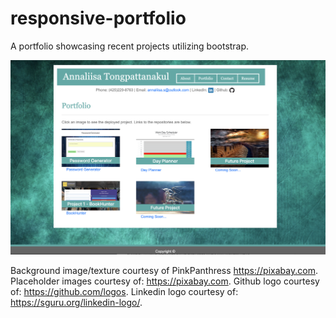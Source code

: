 # responsive-portfolio

A portfolio showcasing recent projects utilizing bootstrap.

![Portfolio](/assets/images/portfolio.png)

Background image/texture courtesy of PinkPanthress https://pixabay.com.
Placeholder images courtesy of: https://pixabay.com.
Github logo courtesy of: https://github.com/logos.
Linkedin logo courtesy of: https://sguru.org/linkedin-logo/.
